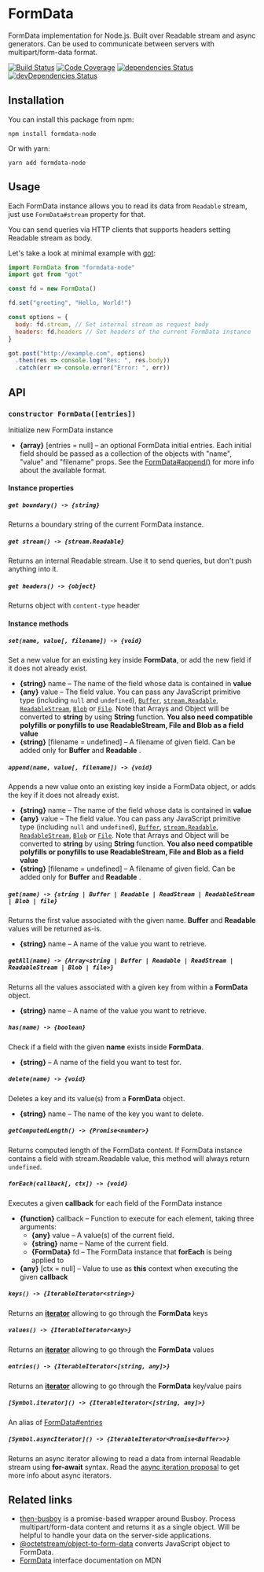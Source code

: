 # FormData

FormData implementation for Node.js. Built over Readable stream and async generators.
Can be used to communicate between servers with multipart/form-data format.

[![Build Status](https://travis-ci.org/octet-stream/form-data.svg?branch=master)](https://travis-ci.org/octet-stream/form-data)
[![Code Coverage](https://codecov.io/github/octet-stream/form-data/coverage.svg?branch=master)](https://codecov.io/github/octet-stream/form-data?branch=master)
[![dependencies Status](https://david-dm.org/octet-stream/form-data/status.svg)](https://david-dm.org/octet-stream/form-data)
[![devDependencies Status](https://david-dm.org/octet-stream/form-data/dev-status.svg)](https://david-dm.org/octet-stream/form-data?type=dev)

## Installation

You can install this package from npm:

```
npm install formdata-node
```

Or with yarn:

```
yarn add formdata-node
```

## Usage

Each FormData instance allows you to read its data from `Readable` stream,
just use `FormData#stream` property for that.

You can send queries via HTTP clients that supports headers setting Readable stream as body.

Let's take a look at minimal example with [got](https://github.com/sindresorhus/got):

```js
import FormData from "formdata-node"
import got from "got"

const fd = new FormData()

fd.set("greeting", "Hello, World!")

const options = {
  body: fd.stream, // Set internal stream as request body
  headers: fd.headers // Set headers of the current FormData instance
}

got.post("http://example.com", options)
  .then(res => console.log("Res: ", res.body))
  .catch(err => console.error("Error: ", err))
```

## API

### `constructor FormData([entries])`

Initialize new FormData instance

  - **{array}** [entries = null] – an optional FormData initial entries.
    Each initial field should be passed as a collection of the objects
    with "name", "value" and "filename" props.
    See the [FormData#append()](#appendname-value-filename---void) for more info about the available format.

#### Instance properties

##### `get boundary() -> {string}`

Returns a boundary string of the current FormData instance.

##### `get stream() -> {stream.Readable}`

Returns an internal Readable stream. Use it to send queries, but don't push
anything into it.

##### `get headers() -> {object}`

Returns object with `content-type` header

#### Instance methods

##### `set(name, value[, filename]) -> {void}`

Set a new value for an existing key inside **FormData**,
or add the new field if it does not already exist.

  - **{string}** name – The name of the field whose data is contained in **value**
  - **{any}** value – The field value. You can pass any JavaScript primitive type (including `null` and `undefined`),
    [`Buffer`](https://nodejs.org/api/buffer.html#buffer_buffer), [`stream.Readable`](https://nodejs.org/api/stream.html#stream_class_stream_readable),
    [`ReadableStream`](https://developer.mozilla.org/en-US/docs/Web/API/ReadableStream), [`Blob`](https://developer.mozilla.org/en-US/docs/Web/API/Blob)
    or [`File`](https://developer.mozilla.org/en-US/docs/Web/API/File).
    Note that Arrays and Object will be converted to **string** by using **String** function.
    **You also need compatible polyfills or ponyfills to use ReadableStream, File and Blob as a field value**
  - **{string}** [filename = undefined] – A filename of given field. Can be added only for **Buffer** and **Readable** .

##### `append(name, value[, filename]) -> {void}`

Appends a new value onto an existing key inside a FormData object,
or adds the key if it does not already exist.

  - **{string}** name – The name of the field whose data is contained in **value**
  - **{any}** value – The field value. You can pass any JavaScript primitive type (including `null` and `undefined`),
    [`Buffer`](https://nodejs.org/api/buffer.html#buffer_buffer), [`stream.Readable`](https://nodejs.org/api/stream.html#stream_class_stream_readable),
    [`ReadableStream`](https://developer.mozilla.org/en-US/docs/Web/API/ReadableStream), [`Blob`](https://developer.mozilla.org/en-US/docs/Web/API/Blob)
    or [`File`](https://developer.mozilla.org/en-US/docs/Web/API/File).
    Note that Arrays and Object will be converted to **string** by using **String** function.
    **You also need compatible polyfills or ponyfills to use ReadableStream, File and Blob as a field value**
  - **{string}** [filename = undefined] – A filename of given field. Can be added only for **Buffer** and **Readable** .

##### `get(name) -> {string | Buffer | Readable | ReadStream | ReadableStream | Blob | file}`

Returns the first value associated with the given name.
**Buffer** and **Readable** values will be returned as-is.

  - **{string}** name – A name of the value you want to retrieve.

##### `getAll(name) -> {Array<string | Buffer | Readable | ReadStream | ReadableStream | Blob | file>}`

Returns all the values associated with a given key from within a **FormData** object.

  - **{string}** name – A name of the value you want to retrieve.

##### `has(name) -> {boolean}`

Check if a field with the given **name** exists inside **FormData**.

  - **{string}** – A name of the field you want to test for.

##### `delete(name) -> {void}`

Deletes a key and its value(s) from a **FormData** object.

  - **{string}** name – The name of the key you want to delete.

##### `getComputedLength() -> {Promise<number>}`

Returns computed length of the FormData content. If FormData instance contains
a field with stream.Readable value, this method will always return `undefined`.

##### `forEach(callback[, ctx]) -> {void}`

Executes a given **callback** for each field of the FormData instance

  - **{function}** callback – Function to execute for each element, taking three arguments:
    + **{any}** value – A value(s) of the current field.
    + **{string}** name – Name of the current field.
    + **{FormData}** fd – The FormData instance that **forEach** is being applied to
  - **{any}** [ctx = null] – Value to use as **this** context when executing the given **callback**

##### `keys() -> {IterableIterator<string>}`

Returns an **[iterator](https://developer.mozilla.org/en-US/docs/Web/JavaScript/Reference/Iteration_protocols)** allowing to go through the **FormData** keys

##### `values() -> {IterableIterator<any>}`

Returns an **[iterator](https://developer.mozilla.org/en-US/docs/Web/JavaScript/Reference/Iteration_protocols)** allowing to go through the **FormData** values

##### `entries() -> {IterableIterator<[string, any]>}`

Returns an **[iterator](https://developer.mozilla.org/en-US/docs/Web/JavaScript/Reference/Iteration_protocols)** allowing to go through the **FormData** key/value pairs

##### `[Symbol.iterator]() -> {IterableIterator<[string, any]>}`

An alias of [FormData#entries](#entries---iterator)

##### `[Symbol.asyncIterator]() -> {IterableIterator<Promise<Buffer>>}`

Returns an async iterator allowing to read a data from internal Readable stream using **for-await** syntax.
Read the [async iteration proposal](https://github.com/tc39/proposal-async-iteration) to get more info about async iterators.

## Related links

  - [then-busboy](https://github.com/octet-stream/then-busboy) is a promise-based wrapper around Busboy.
    Process multipart/form-data content and returns it as a single object.
    Will be helpful to handle your data on the server-side applications.
  - [@octetstream/object-to-form-data](https://github.com/octet-stream/object-to-form-data) converts JavaScript object to FormData.
  - [FormData](https://developer.mozilla.org/en-US/docs/Web/API/FormData) interface documentation on MDN

